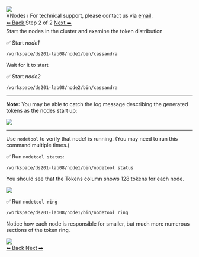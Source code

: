 <!-- TOP -->
<div class="top">
  <img class="scenario-academy-logo" src="https://datastax-academy.github.io/katapod-shared-assets/images/ds-academy-2023.svg" />
  <div class="scenario-title-section">
    <span class="scenario-title">VNodes</span>
    <span class="scenario-subtitle">ℹ️ For technical support, please contact us via <a href="mailto:academy@datastax.com">email</a>.</span>
  </div>
</div>

<!-- NAVIGATION -->
<div id="navigation-top" class="navigation-top">
 <a href='command:katapod.loadPage?[{"step":"step1"}]'
   class="btn btn-dark navigation-bottom-left">⬅️ Back
 </a>
<span class="step-count"> Step 2 of 2</span>
   <a href='command:katapod.loadPage?[{"step":"finish"}]' 
    class="btn btn-dark navigation-top-right">Next ➡️
  </a>
</div>

<!-- CONTENT -->

<div class="step-title">Start the nodes in the cluster and examine the token distribution</div>


✅ Start *node1*
```
/workspace/ds201-lab08/node1/bin/cassandra
```
Wait for it to start

✅ Start *node2*
```
/workspace/ds201-lab08/node2/bin/cassandra
```
---
**Note:** You may be able to catch the log message describing the generated tokens as the nodes start up:

<img src="https://katapod-file-store.s3.us-west-1.amazonaws.com/ds201/lab08-image01.png" />

---


Use `nodetool` to verify that node1 is running. (You may need to run this command multiple times.)

✅ Run `nodetool status`:
```
/workspace/ds201-lab08/node1/bin/nodetool status
```
You should see that the Tokens column shows 128 tokens for each node.

<img src="https://katapod-file-store.s3.us-west-1.amazonaws.com/ds201/lab08-image02
.png" />

✅ Run `nodetool ring`  
```
/workspace/ds201-lab08/node1/bin/nodetool ring
```
Notice how each node is responsible for smaller, but much more numerous sections of the token ring.

<img src="https://katapod-file-store.s3.us-west-1.amazonaws.com/ds201/lab08-image03.png" />

<!-- NAVIGATION -->
<div id="navigation-bottom" class="navigation-bottom">
  <a href='command:katapod.loadPage?[{"step":"step1"}]'
   class="btn btn-dark navigation-bottom-left">⬅️ Back
 </a>
    <a href='command:katapod.loadPage?[{"step":"finish"}]' 
    class="btn btn-dark navigation-top-right">Next ➡️
  </a>
</div>

